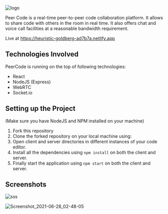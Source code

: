 ![logo](https://user-images.githubusercontent.com/59223034/123552754-2bcebc80-d795-11eb-88e8-c8cae397a66a.png)

Peer Code is a real-time peer-to-peer code collaboration platform. It allows to share code with
others in the room in real time. It also offers chat and voice call facilities at a reasonable 
bandwidth requirement.

Live at https://heuristic-goldberg-ad7b7a.netlify.app

## Technologies Involved
PeerCode is running on the top of following technologies:
- React
- NodeJS (Express)
- WebRTC
- Socket.io

##  Setting up the Project
(Make sure you have NodeJS and NPM installed on your machine)
1. Fork this repository
2. Clone the forked repository on your local machine using: 
3. Open client and server directories in different instances of your code editor.
4. Install all the dependencies using `npm install` on both the client and server.
5. Finally start the application using `npm start` on both the client and server.

## Screenshots

![sss](https://user-images.githubusercontent.com/59223034/123552867-e52d9200-d795-11eb-8012-7b4374ca85e3.png)

![Screenshot_2021-06-28_02-48-05](https://user-images.githubusercontent.com/59223034/123552871-ed85cd00-d795-11eb-9548-2bcd5aae26ba.png)
